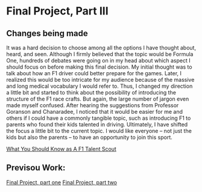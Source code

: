# Final Project, Part III

## Changes being made
It was a hard decision to choose among all the options I have thought about, heard, and seen. Although I firmly believed that the topic would be Formula One, hundreds of debates were going on in my head about which aspect I should focus on before making this final decision. My initial thought was to talk about how an F1 driver could better prepare for the games. Later, I realized this would be too intricate for my audience because of the massive and long medical vocabulary I would refer to. Thus, I changed my direction a little bit and started to think about the possibility of introducing the structure of the F1 race crafts. But again, the large number of jargon even made myself confused. After hearing the suggestions from Professor Goranson and Chanaradee, I noticed that it would be easier for me and others if I could have a commonly tangible topic, such as introducing F1 to parents who found their kids talented in driving.
Ultimately, I have shifted the focus a little bit to the current topic. I would like everyone – not just the kids but also the parents – to have an opportunity to join this sport.




[What You Should Know as A F1 Talent Scout](https://carnegiemellon.shorthandstories.com/telling-story-with-data-f1-scout/index.html)

## Previsou Work:
[Final Project, part one](https://channingatcmu.github.io/94870-B2-Tell-Stories-with-Data---Channing/final_project_Channing.html)
[Final Project, part two](https://channingatcmu.github.io/94870-B2-Tell-Stories-with-Data---Channing/final_project_PartII.html)
